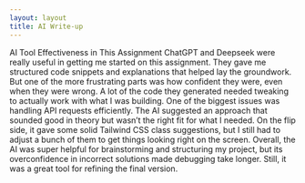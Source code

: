 ```yaml
---
layout: layout
title: AI Write-up
---
```

AI Tool Effectiveness in This Assignment
ChatGPT and Deepseek were really useful in getting me started on this assignment. They gave me structured code snippets and explanations that helped lay the groundwork. But one of the more frustrating parts was how confident they were, even when they were wrong. A lot of the code they generated needed tweaking to actually work with what I was building.
One of the biggest issues was handling API requests efficiently. The AI suggested an approach that sounded good in theory but wasn’t the right fit for what I needed. On the flip side, it gave some solid Tailwind CSS class suggestions, but I still had to adjust a bunch of them to get things looking right on the screen.
Overall, the AI was super helpful for brainstorming and structuring my project, but its overconfidence in incorrect solutions made debugging take longer. Still, it was a great tool for refining the final version.